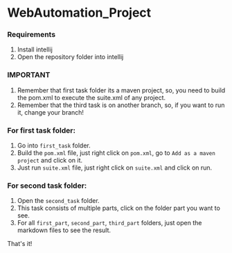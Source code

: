 # WebAutomation_Project

### Requirements
1. Install intellij
2. Open the repository folder into intellij

### IMPORTANT
1. Remember that first task folder its a maven project, so, you need to build the pom.xml to execute the suite.xml of any project.
2. Remember that the third task is on another branch, so, if you want to run it, change your branch!

### For first task folder:
1. Go into `first_task` folder.
2. Build the `pom.xml` file, just right click on `pom.xml`, go to `Add as a maven project` and click on it.
3. Just run `suite.xml` file, just right click on `suite.xml` and click on run.

### For second task folder:
1. Open the `second_task` folder.
2. This task consists of multiple parts, click on the folder part you want to see.
3. For all `first_part`, `second_part`, `third_part` folders, just open the markdown files to see the result.

That's it!
